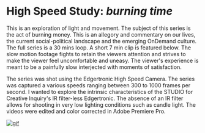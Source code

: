 # High Speed Study: _burning time_
This is an exploration of light and movement.  The subject of this series is the act of burning money.  This is an allegory and commentary on our lives, the current social-political landscape and the emerging OnDemand culture. The full series is a 30 mins loop.  A short 7 min clip is featured below.  The slow motion footage fights to retain the viewers attention and strives to make the viewer feel uncomfortable and uneasy. The viewer's experience is meant to be a painfully slow interjected with moments of satisfaction.

The series was shot using the Edgertronic High Speed Camera.  The series was captured a various speeds ranging between 300 to 1000 frames per second.  I wanted to explore the intrinsic characteristics of the STUDIO for Creative Inquiry's IR filter-less Edgertronic. The absence of an IR filter allows for shooting in very low lighting conditions such as candle light.  The videos were edited and color corrected in Adobe Premiere Pro.


[![gif](https://github.com/danthemellowman/ExperimentalCapture/raw/master/students/dan_moore/images/highspeed.gif)](https://player.vimeo.com/video/148390647)
